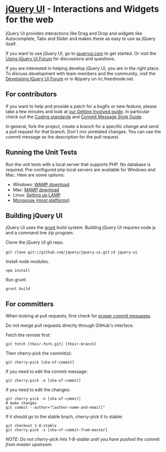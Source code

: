 [jQuery UI](http://jqueryui.com/) - Interactions and Widgets for the web
================================

jQuery UI provides interactions like Drag and Drop and widgets like Autocomplete, Tabs and Slider and makes these as easy to use as jQuery itself.

If you want to use jQuery UI, go to [jqueryui.com](http://jqueryui.com) to get started. Or visit the [Using jQuery UI Forum](http://forum.jquery.com/using-jquery-ui) for discussions and questions.

If you are interested in helping develop jQuery UI, you are in the right place.
To discuss development with team members and the community, visit the [Developing jQuery UI Forum](http://forum.jquery.com/developing-jquery-ui) or in #jquery on irc.freednode.net.


For contributors
---
If you want to help and provide a patch for a bugfix or new feature, please take
a few minutes and look at [our Getting Involved guide](http://wiki.jqueryui.com/w/page/35263114/Getting-Involved).
In particular check out the [Coding standards](http://wiki.jqueryui.com/w/page/12137737/Coding-standards)
and [Commit Message Style Guide](http://wiki.jqueryui.com/w/page/25941597/Commit-Message-Style-Guide).

In general, fork the project, create a branch for a specific change and send a
pull request for that branch. Don't mix unrelated changes. You can use the commit
message as the description for the pull request.


Running the Unit Tests
---

Run the unit tests with a local server that supports PHP. No database is required. Pre-configured php local servers are available for Windows and Mac. Here are some options:

- Windows: [WAMP download](http://www.wampserver.com/en/)
- Mac: [MAMP download](http://www.mamp.info/en/index.html)
- Linux: [Setting up LAMP](https://www.linux.com/learn/tutorials/288158-easy-lamp-server-installation)
- [Mongoose (most platforms)](http://code.google.com/p/mongoose/)


Building jQuery UI
---

jQuery UI uses the [grunt](http://github.com/cowboy/grunt) build system. Building jQuery UI requires node.js and a command line zip program.

Clone the jQuery UI git repo.

`git clone git://github.com/jquery/jquery-ui.git`
`cd jquery-ui`

Install node modules.

`npm install`

Run grunt.

`grunt build`


For committers
---
When looking at pull requests, first check for [proper commit messages](http://wiki.jqueryui.com/w/page/12137724/Bug-Fixing-Guide).

Do not merge pull requests directly through GitHub's interface.

Fetch the remote first:

    git fetch [their-fork.git] [their-branch]

Then cherry-pick the commit(s):

	git cherry-pick [sha-of-commit]

If you need to edit the commit message:

    git cherry-pick -e [sha-of-commit]

If you need to edit the changes:

	git cherry-pick -n [sha-of-commit]
	# make changes
	git commit --author="[author-name-and-email]"

If it should go to the stable brach, cherry-pick it to stable:

    git checkout 1-8-stable
    git cherry-pick -x [sha-of-commit-from-master]

*NOTE: Do not cherry-pick into 1-8-stable until you have pushed the commit from master upstream.*
